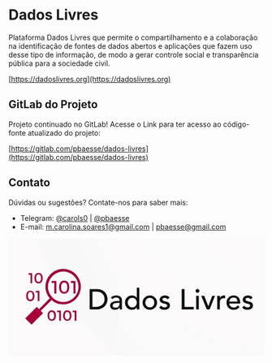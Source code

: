 # Dados Livres

Plataforma Dados Livres que permite o compartilhamento e a colaboração na identificação de fontes de dados abertos e aplicações que fazem uso desse tipo de informação, de modo a gerar controle social e transparência pública para a sociedade civil.

[https://dadoslivres.org](https://dadoslivres.org)

## GitLab do Projeto

Projeto continuado no GitLab! Acesse o Link para ter acesso ao código-fonte atualizado do projeto:

[https://gitlab.com/pbaesse/dados-livres](https://gitlab.com/pbaesse/dados-livres)

## Contato

Dúvidas ou sugestões? Contate-nos para saber mais:

- Telegram: [@carols0](https://t.me/carols0) | [@pbaesse](https://t.me/pbaesse)
- E-mail: m.carolina.soares1@gmail.com | pbaesse@gmail.com


![logo-provisoria-dados-livres](logoprovisoria.png)
